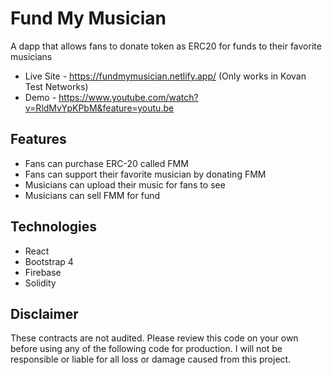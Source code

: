 # Fund My Musician
A dapp that allows fans to donate token as ERC20 for funds to their favorite musicians

- Live Site - https://fundmymusician.netlify.app/  (Only works in Kovan Test Networks)
- Demo - https://www.youtube.com/watch?v=RldMvYpKPbM&feature=youtu.be

## Features
- Fans can purchase ERC-20 called FMM
- Fans can support their favorite musician by donating FMM
- Musicians can upload their music for fans to see
- Musicians can sell FMM for fund

## Technologies
- React
- Bootstrap 4
- Firebase
- Solidity

## Disclaimer
These contracts are not audited.  Please review this code on your own before using any of the following code for production.  I will not be responsible or liable for all loss or damage caused from this project.